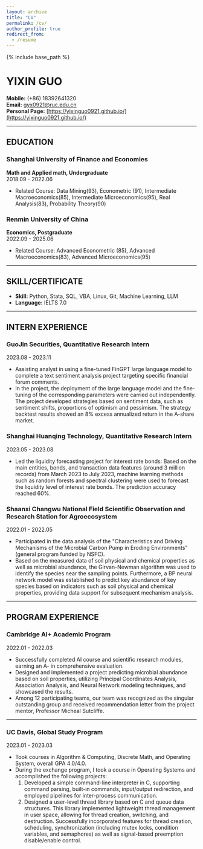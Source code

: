 ```yaml
---
layout: archive
title: "CV"
permalink: /cv/
author_profile: true
redirect_from:
  - /resume
---
```


{% include base_path %}

# YIXIN GUO

**Mobile:** (+86) 18392641320  
**Email:** gyx0921@ruc.edu.cn  
**Personal Page:** [https://yixinguo0921.github.io/](https://yixinguo0921.github.io/)

---

## EDUCATION

### Shanghai University of Finance and Economies
**Math and Applied math, Undergraduate**  
2018.09 - 2022.06

- Related Course: Data Mining(93), Econometric (91), Intermediate Macroeconomics(85), Intermediate Microeconomics(95), Real Analysis(83), Probability Theory(90)

### Renmin University of China
**Economics, Postgraduate**  
2022.09 - 2025.06

- Related Course: Advanced Econometric (85), Advanced Macroeconomics(83), Advanced Microeconomics(95)

---

## SKILL/CERTIFICATE

- **Skill:** Python, Stata, SQL, VBA, Linux, Git, Machine Learning, LLM
- **Language:** IELTS 7.0

---

## INTERN EXPERIENCE

### GuoJin Securities, Quantitative Research Intern
2023.08 - 2023.11

- Assisting analyst in using a fine-tuned FinGPT large language model to complete a text sentiment analysis project targeting specific financial forum comments.
- In the project, the deployment of the large language model and the fine-tuning of the corresponding parameters were carried out independently. The project developed strategies based on sentiment data, such as sentiment shifts, proportions of optimism and pessimism. The strategy backtest results showed an 8% excess annualized return in the A-share market.

### Shanghai Huanqing Technology, Quantitative Research Intern
2023.05 - 2023.08

- Led the liquidity forecasting project for interest rate bonds: Based on the main entities, bonds, and transaction data features (around 3 million records) from March 2023 to July 2023, machine learning methods such as random forests and spectral clustering were used to forecast the liquidity level of interest rate bonds. The prediction accuracy reached 60%.

### Shaanxi Changwu National Field Scientific Observation and Research Station for Agroecosystem
2022.01 - 2022.05

- Participated in the data analysis of the "Characteristics and Driving Mechanisms of the Microbial Carbon Pump in Eroding Environments" (general program funded by NSFC).
- Based on the measured data of soil physical and chemical properties as well as microbial abundance, the Girvan-Newman algorithm was used to identify the species near the sampling points. Furthermore, a BP neural network model was established to predict key abundance of key species based on indicators such as soil physical and chemical properties, providing data support for subsequent mechanism analysis.

---

## PROGRAM EXPERIENCE

### Cambridge AI+ Academic Program
2022.01 - 2022.03

- Successfully completed AI course and scientific research modules, earning an A- in comprehensive evaluation.
- Designed and implemented a project predicting microbial abundance based on soil properties, utilizing Principal Coordinates Analysis, Association Analysis, and Neural Network modeling techniques, and showcased the results.
- Among 12 participating teams, our team was recognized as the singular outstanding group and received recommendation letter from the project mentor, Professor Micheal Sutcliffe.

---

### UC Davis, Global Study Program
2023.01 - 2023.03

- Took courses in Algorithm & Computing, Discrete Math, and Operating System, overall GPA 4.0/4.0.
- During the exchange program, I took a course in Operating Systems and accomplished the following projects:
  1. Developed a simple command-line interpreter in C, supporting command parsing, built-in commands, input/output redirection, and employed pipelines for inter-process communication.
  2. Designed a user-level thread library based on C and queue data structures. This library implemented lightweight thread management in user space, allowing for thread creation, switching, and destruction. Successfully incorporated features for thread creation, scheduling, synchronization (including mutex locks, condition variables, and semaphores) as well as signal-based preemption disable/enable control.

